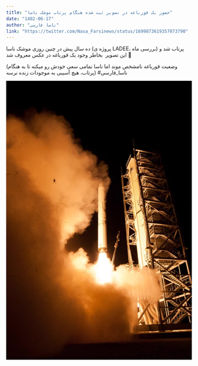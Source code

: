 ```yaml
---
title: "حضور یک قورباغه در تصویر ثبت شده هنگام پرتاب موشک ناسا"
date: "1402-06-17"
author: "ناسا فارسی"
link: "https://twitter.com/Nasa_Farsinews/status/1699873619357073790"
---
```


ده سال پیش در چنین روزی موشک ناسا (پروژه ی LADEE، بررسی ماه) پرتاب شد
و این تصویر ‌ بخاطر وجود یک قورباغه در عکس معروف شد 🐸

(وضعیت قورباغه نامشخص موند اما ناسا تمامی سعی خودش رو میکنه تا به هنگام پرتاب، هیچ آسیبی به موجودات زنده نرسه)
#ناسا_فارسی

![حضور یک قورباغه در تصویر ثبت شده هنگام پرتاب موشک ناسا](./Ghoorbagheh-mooshak-Nasa.webp)
